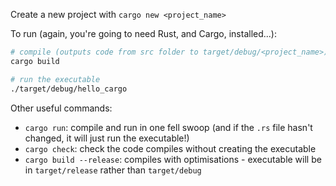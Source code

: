 Create a new project with `cargo new <project_name>`

To run (again, you're going to need Rust, and Cargo, installed...):

```sh
# compile (outputs code from src folder to target/debug/<project_name>)
cargo build

# run the executable
./target/debug/hello_cargo
```

Other useful commands:
* `cargo run`: compile and run in one fell swoop (and if the `.rs` file hasn't changed, it will just run the executable!)
* `cargo check`: check the code compiles without creating the executable
* `cargo build --release`: compiles with optimisations - executable will be in `target/release` rather than `target/debug`
